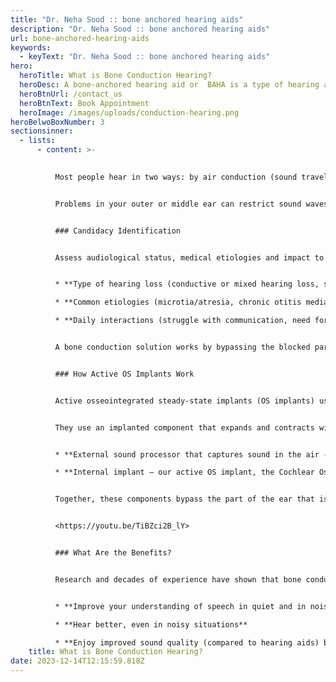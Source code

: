 ```yaml
---
title: "Dr. Neha Sood :: bone anchored hearing aids"
description: "Dr. Neha Sood :: bone anchored hearing aids"
url: bone-anchored-hearing-aids
keywords:
  - keyText: "Dr. Neha Sood :: bone anchored hearing aids"
hero:
  heroTitle: What is Bone Conduction Hearing?
  heroDesc: A bone-anchored hearing aid or  BAHA is a type of hearing aid based on bone condition. It is primarily suited for people who have conductive hearing losses unilateral hearing loss single-sided deafness and people with mixed hearing losses who cannot otherwise wear 'in the ear' or 'behind the ear' hearing aids.  
  heroBtnUrl: /contact_us
  heroBtnText: Book Appointment
  heroImage: /images/uploads/conduction-hearing.png
heroBelwoBoxNumber: 3
sectionsinner:
  - lists:
      - content: >-
          

          Most people hear in two ways: by air conduction (sound traveling through the air to the ears) and bone conduction (sound passing through the bones in the head). They both work together to help us listen to and perceive sound.


          Problems in your outer or middle ear can restrict sound waves from getting through to your inner ear which results in hearing loss. A common example is re-occurring ear infections or Chronic Otitis Media (COM). The underlying medical condition can be treated with surgeries, but the hearing loss remains in 30% of these cases1 and the need for repetitive surgeries is common.


          ### Candidacy Identification


          Assess audiological status, medical etiologies and impact to daily life to determine if bone conduction may be an appropriate solution. Consider the following:


          * **Type of hearing loss (conductive or mixed hearing loss, single-sided deafness)**

          * **Common etiologies (microtia/atresia, chronic otitis media, middle ear dysfunction/ossicular disease, or conditions contraindicating reliable use of conventional hearing aids)**

          * **Daily interactions (struggle with communication, need for reliable and consistent hearing, and quality of life)**


          A bone conduction solution works by bypassing the blocked parts of the natural hearing pathway to help you hear. This may reduce the need for multiple surgeries that attempt to reconstruct the damaged part of the ear or to achieve a dry ear, an ear free of infection. They leave the ear canal free, which lowers the risk for ear infections compared to wearing a hearing aid


          ### How Active OS Implants Work


          Active osseointegrated steady-state implants (OS implants) use the principle of bone conduction, but unlike traditional bone conduction solutions, OS implants deliver sound vibrations through digital piezoelectric stimulation.


          They use an implanted component that expands and contracts within the implant to send sound vibrations through the bones in your skull directly to your working inner ear. The Cochlear Osia System features these main components:


          * **External sound processor that captures sound in the air - the Osia 2 Sound Processor is lightweight, durable, and features state-of-the-art connectivity options.**

          * **Internal implant – our active OS implant, the Cochlear Osia OSI200 Implant, is placed under the skin. Its base, the Cochlear BI300 Implant, is designed to promote faster and stronger integration to the bone.5 The Piezo Power™ transducer that sits inside the OSI200 implant is designed to deliver long-term performance and durability.**


          Together, these components bypass the part of the ear that isn’t working. The vibrations from the Piezo Power transducer travel to the inner ear where they are converted into electrical impulses and sent to the brain to be interpreted as sound.


          <https://youtu.be/TiBZci2B_lY>


          ### What Are the Benefits?


          Research and decades of experience have shown that bone conduction solutions may help you or your child:


          * **Improve your understanding of speech in quiet and in noisy environments**

          * **Hear better, even in noisy situations**

          * **Enjoy improved sound quality (compared to hearing aids) by bypassing the blocked part of the ear to reduce the amount of amplification needed to hear better.**
    title: What is Bone Conduction Hearing?
date: 2023-12-14T12:15:59.818Z
---
```


